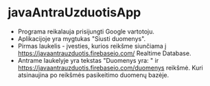 # javaAntraUzduotisApp
- Programa reikalauja prisijungti Google vartotoju.
- Aplikacijoje yra mygtukas "Siusti duomenys".
- Pirmas laukelis - įvesties, kurios reikšme siunčiama į https://javaantrauzduotis.firebaseio.com/ Realtime Database.
- Antrame laukelyje yra tekstas "Duomenys yra: " ir https://javaantrauzduotis.firebaseio.com/duomenys reikšmė. Kuri atsinaujina po reikšmės pasikeitimo duomenų bazėje.


